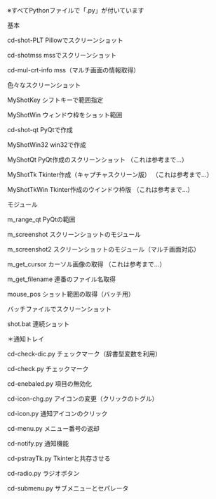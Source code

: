 ※すべてPythonファイルで「.py」が付いています


基本

cd-shot-PLT Pillowでスクリーンショット

cd-shotmss mssでスクリーンショット

cd-mul-crt-info mss（マルチ画面の情報取得）

色々なスクリーンショット

MyShotKey シフトキーで範囲指定

MyShotWin ウィンドウ枠をショット範囲

cd-shot-qt PyQtで作成

MyShotWin32 win32で作成

MyShotQt PyQt作成のスクリーンショット
（これは参考まで…）

MyShotTk Tkinter作成（キャプチャスクリーン版）
（これは参考まで…）

MyShotTkWin Tkinter作成のウインドウ枠版
（これは参考まで…）


モジュール

m_range_qt PyQtの範囲

m_screenshot スクリーンショットのモジュール

m_screenshot2 スクリーンショットのモジュール（マルチ画面対応）

m_get_cursor カーソル画像の取得
（これは参考まで…）

m_get_filename 連番のファイル名取得


mouse_pos ショット範囲の取得（バッチ用）

バッチファイルでスクリーンショット

shot.bat 連続ショット



＊通知トレイ

cd-check-dic.py     チェックマーク（辞書型変数を利用）

cd-check.py         チェックマーク

cd-enebaled.py      項目の無効化

cd-icon-chg.py      アイコンの変更（クリックのトグル）

cd-icon.py          通知アイコンのクリック

cd-menu.py          メニュー番号の返却

cd-notify.py        通知機能

cd-pstrayTk.py      Tkinterと共存させる

cd-radio.py         ラジオボタン

cd-submenu.py       サブメニューとセパレータ
